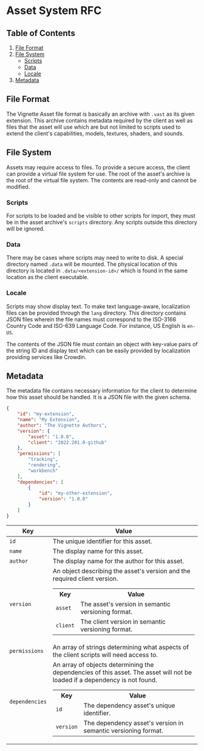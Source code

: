 # Asset System RFC

## Table of Contents
1. [File Format](#File-Format)
2. [File System](#File-System)
    - [Scripts](#Scripts)
    - [Data](#Data)
    - [Locale](#Locale)
3. [Metadata](#Metadata)

## File Format
The Vignette Asset file format is basically an archive with `.vast` as its given extension. This archive contains metadata required by the client as well as files that the asset will use which are but not limited to scripts used to extend the client's capabilities, models, textures, shaders, and sounds.

## File System
Assets may require access to files. To provide a secure access, the client can provide a virtual file system for use. The root of the asset's archive is the root of the virtual file system. The contents are read-only and cannot be modified.

### Scripts
For scripts to be loaded and be visible to other scripts for import, they must be in the asset archive's `scripts` directory. Any scripts outside this directory will be ignored.

### Data
There may be cases where scripts may need to write to disk. A special directory named `.data` will be mounted. The physical location of this directory is located in `.data/<extension-id>/` which is found in the same location as the client executable.

### Locale
Scripts may show display text. To make text language-aware, localization files can be provided through the `lang` directory. This directory contains JSON files wherein the file names must correspond to the ISO-3166 Country Code and ISO-639 Language Code. For instance, US English is `en-US`.

The contents of the JSON file must contain an object with key-value pairs of the string ID and display text which can be easily provided by localization providing services like Crowdin.

## Metadata
The metadata file contains necessary information for the client to determine how this asset should be handled. It is a JSON file with the given schema.

```json
{
    "id": "my-extension",
    "name": "My Extension",
    "author": "The Vignette Authors",
    "version": {
        "asset": "1.0.0",
        "client": "2022.201.0-github"
    },
    "permissions": [
        "tracking",
        "rendering",
        "workbench"
    ],
    "dependencies": [
        {
            "id": "my-other-extension",
            "version": "1.0.0"
        }
    ]
}
```

|Key|Value|
|---|-----|
|`id`|The unique identifier for this asset.|
|`name`|The display name for this asset.|
|`author`|The display name for the author for this asset.|
|`version`|An object describing the asset's version and the required client version. <table><th>Key</th><th>Value</th><tr><td>`asset`</td><td>The asset's version in semantic versioning format.</td></tr><tr><td>`client`</td><td>The client version in semantic versioning format.</td></tr></table>|
|`permissions`| An array of strings determining what aspects of the client scripts will need access to.|
|`dependencies`| An array of objects determining the dependencies of this asset. The asset will not be loaded if a dependency is not found.<table><th>Key</th><th>Value</th><tr><td>`id`</td><td>The dependency asset's unique identifier.</td></tr><tr><td>`version`</td><td>The dependency asset's version in semantic versioning format.</td></tr></table>|
